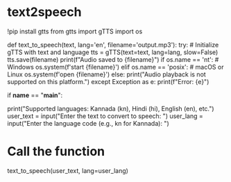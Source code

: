 # text2speech


!pip install gtts
from gtts import gTTS
import os

def text_to_speech(text, lang='en', filename='output.mp3'):
    try:
        # Initialize gTTS with text and language
        tts = gTTS(text=text, lang=lang, slow=False)
        tts.save(filename)
        print(f"Audio saved to {filename}")
        if os.name == 'nt':  # Windows
            os.system(f'start {filename}')
        elif os.name == 'posix':  # macOS or Linux
            os.system(f'open {filename}')
        else:
            print("Audio playback is not supported on this platform.")
    except Exception as e:
        print(f"Error: {e}")

if __name__ == "__main__":
    
  print("Supported languages: Kannada (kn), Hindi (hi), English (en), etc.")
    user_text = input("Enter the text to convert to speech: ")
    user_lang = input("Enter the language code (e.g., kn for Kannada): ")
# Call the function
  text_to_speech(user_text, lang=user_lang)
